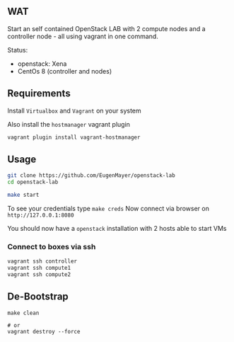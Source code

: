 ## WAT

Start an self contained OpenStack LAB with 2 compute nodes and a controller node - all using vagrant in one command.

Status:

- openstack: Xena
- CentOs 8 (controller and nodes)

## Requirements

Install `Virtualbox` and `Vagrant` on your system

Also install the `hostmanager` vagrant plugin

```bash
vagrant plugin install vagrant-hostmanager
```

## Usage

```bash
git clone https://github.com/EugenMayer/openstack-lab
cd openstack-lab

make start
```

To see your credentials type `make creds`
Now connect via browser on `http://127.0.0.1:8080`

You should now have a `openstack` installation with 2 hosts able to start VMs

### Connect to boxes via ssh

```bash
vagrant ssh controller
vagrant ssh compute1
vagrant ssh compute2
```

## De-Bootstrap

```
make clean

# or
vagrant destroy --force
```
